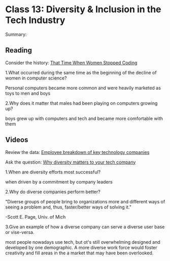Class 13: Diversity & Inclusion in the Tech Industry
==========================================

Summary:

Reading
-------

Consider the history: [That Time When Women Stopped Coding](https://www.npr.org/sections/money/2014/10/21/357629765/when-women-stopped-coding)

1.What occurred during the same time as the beginning of the decline of women in computer science?

  Personal computers became more common and were heavily marketed as toys to men and boys

2.Why does it matter that males had been playing on computers growing up?

  boys grew up with computers and tech and became more comfortable with them

Videos
------

Review the data: [Employee breakdown of key technology companies](https://informationisbeautiful.net/visualizations/diversity-in-tech/)

Ask the question: [Why diversity matters to your tech company](https://www.usatoday.com/story/tech/columnist/2015/07/21/why-diversity-matters-your-tech-company/30419871/)

1.When are diversity efforts most successful?

  when driven by a commitment by company leaders

2.Why do diverse companies perform better?

  "Diverse groups of people bring to organizations more and different ways of seeing a problem and, thus, faster/better ways of solving it."

  -Scott E. Page, Univ. of Mich

3.Give an example of how a diverse company can serve a diverse user base or vise-versa.

  most people nowadays use tech, but ot's still overwhelming designed and developed by one demographic. A more diverse work force would foster creativity and fill areas in the a market that may have been overlooked.
